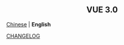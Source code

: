 <h2 align="center">VUE 3.0</h2>

[Chinese](./README.md) | **English**

[CHANGELOG](CHANGELOG.en_US.md)
